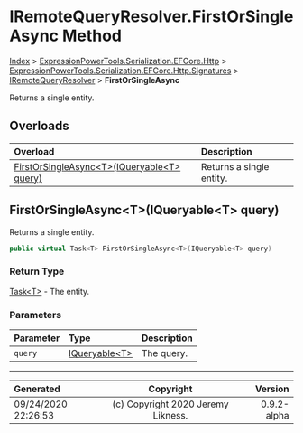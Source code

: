 ﻿# IRemoteQueryResolver.FirstOrSingleAsync Method

[Index](../index.md) > [ExpressionPowerTools.Serialization.EFCore.Http](ExpressionPowerTools.Serialization.EFCore.Http.a.md) > [ExpressionPowerTools.Serialization.EFCore.Http.Signatures](ExpressionPowerTools.Serialization.EFCore.Http.Signatures.n.md) > [IRemoteQueryResolver](ExpressionPowerTools.Serialization.EFCore.Http.Signatures.IRemoteQueryResolver.i.md) > **FirstOrSingleAsync**

Returns a single entity.

## Overloads

| Overload | Description |
| :-- | :-- |
| [FirstOrSingleAsync&lt;T>(IQueryable&lt;T> query)](#firstorsingleasynctiqueryablet-query) | Returns a single entity. |
## FirstOrSingleAsync&lt;T>(IQueryable&lt;T> query)

Returns a single entity.

```csharp
public virtual Task<T> FirstOrSingleAsync<T>(IQueryable<T> query)
```

### Return Type

 [Task&lt;T>](https://docs.microsoft.com/dotnet/api/system.threading.tasks.task-1)  - The entity.

### Parameters

| Parameter | Type | Description |
| :-- | :-- | :-- |
| `query` | [IQueryable&lt;T>](https://docs.microsoft.com/dotnet/api/system.linq.iqueryable-1) | The query. |



---

| Generated | Copyright | Version |
| :-- | :-: | --: |
| 09/24/2020 22:26:53 | (c) Copyright 2020 Jeremy Likness. | 0.9.2-alpha |
